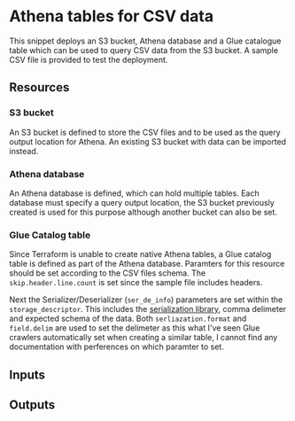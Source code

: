 # Athena tables for CSV data 

This snippet deploys an S3 bucket, Athena database and a Glue catalogue table which can be used to query CSV data from the S3 bucket. A sample CSV file is provided to test the deployment. 

## Resources

### S3 bucket
An S3 bucket is defined to store the CSV files and to be used as the query output location for Athena. An existing S3 bucket with data can be imported instead.

### Athena database
An Athena database is defined, which can hold multiple tables. Each database must specify a query output location, the S3 bucket previously created is used for this purpose although another bucket can also be set.

### Glue Catalog table
Since Terraform is unable to create native Athena tables, a Glue catalog table is defined as part of the Athena database. Paramters for this resource should be set according to the CSV files schema. The `skip.header.line.count` is set since the sample file includes headers.

Next the Serializer/Deserializer (`ser_de_info`) parameters are set within the `storage_descriptor`. This includes the [serialization library](https://docs.aws.amazon.com/athena/latest/ug/serde-csv-choices.html), comma delimeter and expected schema of the data. Both `serliazation.format` and `field.delim` are used to set the delimeter as this what I've seen Glue crawlers automatically set when creating a similar table, I cannot find any documentation with perferences on which paramter to set.

## Inputs

## Outputs
